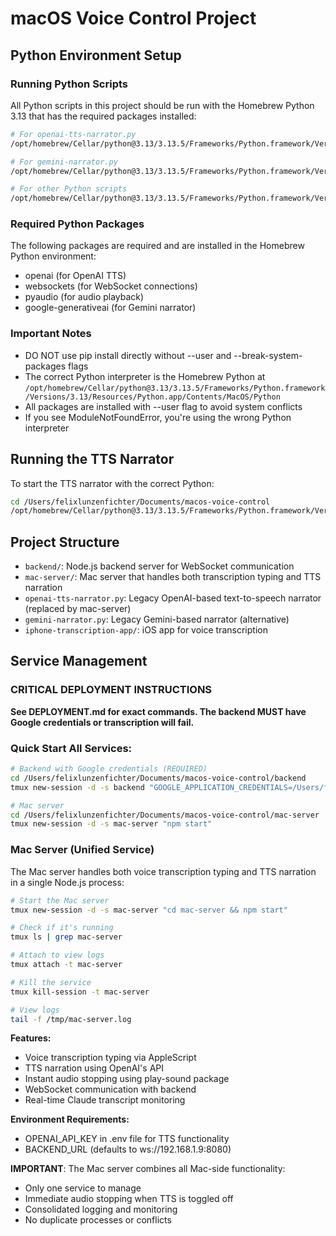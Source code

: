 # macOS Voice Control Project

## Python Environment Setup

### Running Python Scripts
All Python scripts in this project should be run with the Homebrew Python 3.13 that has the required packages installed:

```bash
# For openai-tts-narrator.py
/opt/homebrew/Cellar/python@3.13/3.13.5/Frameworks/Python.framework/Versions/3.13/Resources/Python.app/Contents/MacOS/Python openai-tts-narrator.py

# For gemini-narrator.py  
/opt/homebrew/Cellar/python@3.13/3.13.5/Frameworks/Python.framework/Versions/3.13/Resources/Python.app/Contents/MacOS/Python gemini-narrator.py

# For other Python scripts
/opt/homebrew/Cellar/python@3.13/3.13.5/Frameworks/Python.framework/Versions/3.13/Resources/Python.app/Contents/MacOS/Python <script_name>.py
```

### Required Python Packages
The following packages are required and are installed in the Homebrew Python environment:
- openai (for OpenAI TTS)
- websockets (for WebSocket connections)
- pyaudio (for audio playback)
- google-generativeai (for Gemini narrator)

### Important Notes
- DO NOT use pip install directly without --user and --break-system-packages flags
- The correct Python interpreter is the Homebrew Python at `/opt/homebrew/Cellar/python@3.13/3.13.5/Frameworks/Python.framework/Versions/3.13/Resources/Python.app/Contents/MacOS/Python`
- All packages are installed with --user flag to avoid system conflicts
- If you see ModuleNotFoundError, you're using the wrong Python interpreter

## Running the TTS Narrator
To start the TTS narrator with the correct Python:
```bash
cd /Users/felixlunzenfichter/Documents/macos-voice-control
/opt/homebrew/Cellar/python@3.13/3.13.5/Frameworks/Python.framework/Versions/3.13/Resources/Python.app/Contents/MacOS/Python openai-tts-narrator.py
```

## Project Structure
- `backend/`: Node.js backend server for WebSocket communication
- `mac-server/`: Mac server that handles both transcription typing and TTS narration
- `openai-tts-narrator.py`: Legacy OpenAI-based text-to-speech narrator (replaced by mac-server)
- `gemini-narrator.py`: Legacy Gemini-based narrator (alternative)
- `iphone-transcription-app/`: iOS app for voice transcription

## Service Management

### CRITICAL DEPLOYMENT INSTRUCTIONS
**See DEPLOYMENT.md for exact commands. The backend MUST have Google credentials or transcription will fail.**

### Quick Start All Services:
```bash
# Backend with Google credentials (REQUIRED)
cd /Users/felixlunzenfichter/Documents/macos-voice-control/backend
tmux new-session -d -s backend "GOOGLE_APPLICATION_CREDENTIALS=/Users/felixlunzenfichter/.config/gcloud/legacy_credentials/id-speech-to-text-app@gen-lang-client-0047710702.iam.gserviceaccount.com/adc.json node server.js"

# Mac server
cd /Users/felixlunzenfichter/Documents/macos-voice-control/mac-server  
tmux new-session -d -s mac-server "npm start"
```

### Mac Server (Unified Service)
The Mac server handles both voice transcription typing and TTS narration in a single Node.js process:

```bash
# Start the Mac server
tmux new-session -d -s mac-server "cd mac-server && npm start"

# Check if it's running
tmux ls | grep mac-server

# Attach to view logs
tmux attach -t mac-server

# Kill the service
tmux kill-session -t mac-server

# View logs
tail -f /tmp/mac-server.log
```

**Features:**
- Voice transcription typing via AppleScript
- TTS narration using OpenAI's API
- Instant audio stopping using play-sound package
- WebSocket communication with backend
- Real-time Claude transcript monitoring

**Environment Requirements:**
- OPENAI_API_KEY in .env file for TTS functionality
- BACKEND_URL (defaults to ws://192.168.1.9:8080)

**IMPORTANT**: The Mac server combines all Mac-side functionality:
- Only one service to manage
- Immediate audio stopping when TTS is toggled off
- Consolidated logging and monitoring
- No duplicate processes or conflicts